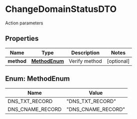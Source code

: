 

# ChangeDomainStatusDTO

Action parameters

## Properties

| Name | Type | Description | Notes |
|------------ | ------------- | ------------- | -------------|
|**method** | [**MethodEnum**](#MethodEnum) | Verify method |  [optional] |



## Enum: MethodEnum

| Name | Value |
|---- | -----|
| DNS_TXT_RECORD | &quot;DNS_TXT_RECORD&quot; |
| DNS_CNAME_RECORD | &quot;DNS_CNAME_RECORD&quot; |



